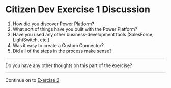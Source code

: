 # Citizen Dev Exercise 1 Discussion

1. How did you discover Power Platform?
1. What sort of things have you built with the Power Platform?
1. Have you used any other business-development tools (SalesForce, LightSwitch, etc.)
1. Was it easy to create a Custom Connector?
1. Did all of the steps in the process make sense?

---

Do you have any other thoughts on this part of the exercise?

---

Continue on to [Exercise 2](exercise-2.md)
